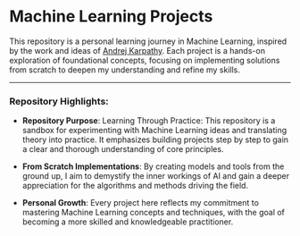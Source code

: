 # Machine Learning Projects

This repository is a personal learning journey in Machine Learning, inspired by the work and ideas of [Andrej Karpathy](https://karpathy.ai/). Each project is a hands-on exploration of foundational concepts, focusing on implementing solutions from scratch to deepen my understanding and refine my skills.

---

### Repository Highlights:

- **Repository Purpose**: Learning Through Practice: This repository is a sandbox for experimenting with Machine Learning ideas and translating theory into practice. It emphasizes building projects step by step to gain a clear and thorough understanding of core principles.
  
- **From Scratch Implementations**: By creating models and tools from the ground up, I aim to demystify the inner workings of AI and gain a deeper appreciation for the algorithms and methods driving the field.

- **Personal Growth**: Every project here reflects my commitment to mastering Machine Learning concepts and techniques, with the goal of becoming a more skilled and knowledgeable practitioner.
